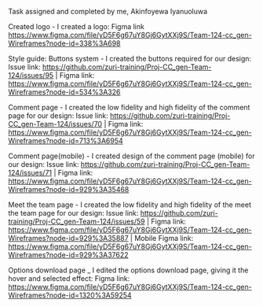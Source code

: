 Task assigned and completed by me, Akinfoyewa Iyanuoluwa

Created logo - I created a logo: Figma link https://www.figma.com/file/yD5F6g67uY8Gj6GytXXj9S/Team-124-cc_gen-Wireframes?node-id=338%3A698

Style guide: Buttons system - I created the buttons required for our design: Issue link: https://github.com/zuri-training/Proj-CC_gen-Team-124/issues/95 | Figma link: https://www.figma.com/file/yD5F6g67uY8Gj6GytXXj9S/Team-124-cc_gen-Wireframes?node-id=534%3A326

Comment page - I created the low fidelity and high fidelity of the comment page for our design: Issue link: https://github.com/zuri-training/Proj-CC_gen-Team-124/issues/70 | Figma link: https://www.figma.com/file/yD5F6g67uY8Gj6GytXXj9S/Team-124-cc_gen-Wireframes?node-id=713%3A6954

Comment page(mobile) - I created design of the comment page (mobile) for our design: Issue link: https://github.com/zuri-training/Proj-CC_gen-Team-124/issues/71 | Figma link: https://www.figma.com/file/yD5F6g67uY8Gj6GytXXj9S/Team-124-cc_gen-Wireframes?node-id=929%3A35468

Meet the team page - I created the low fidelity and high fidelity of the meet the team page for our design: Issue link: https://github.com/zuri-training/Proj-CC_gen-Team-124/issues/59 | Figma link: https://www.figma.com/file/yD5F6g67uY8Gj6GytXXj9S/Team-124-cc_gen-Wireframes?node-id=929%3A35887
| Mobile Figma link: https://www.figma.com/file/yD5F6g67uY8Gj6GytXXj9S/Team-124-cc_gen-Wireframes?node-id=929%3A37622

Options download page _ I edited the options download page, giving it the hover and selected effect: Figma link: https://www.figma.com/file/yD5F6g67uY8Gj6GytXXj9S/Team-124-cc_gen-Wireframes?node-id=1320%3A59254
